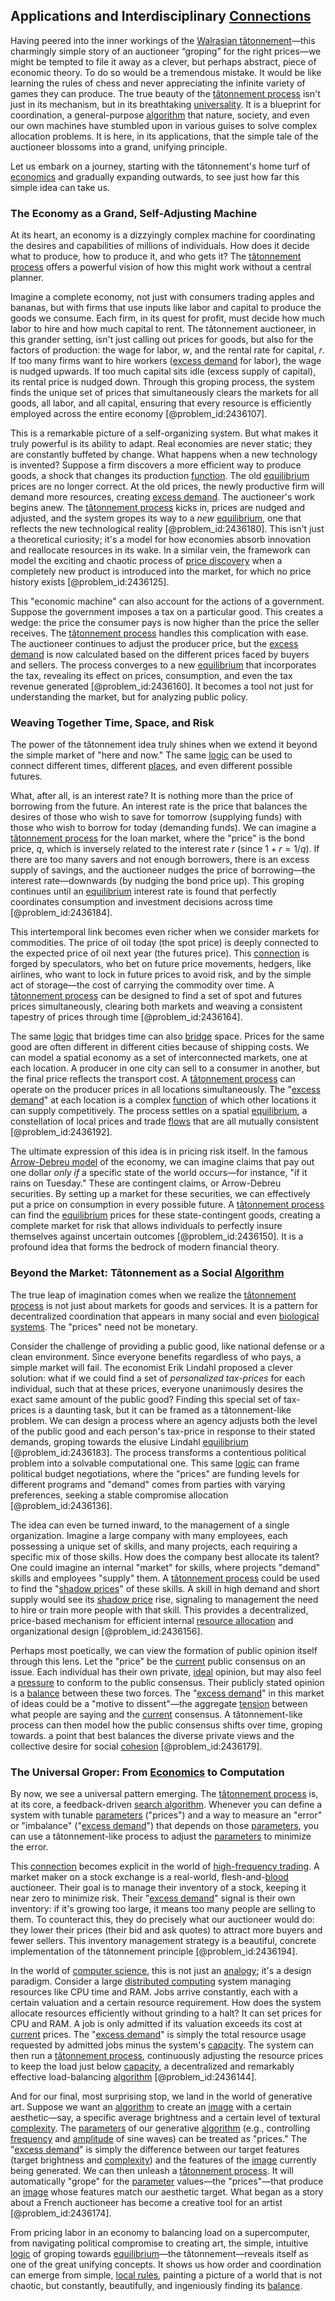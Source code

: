## Applications and Interdisciplinary [Connections](@article_id:193345)

Having peered into the inner workings of the [Walrasian tâtonnement](@article_id:143644)—this charmingly simple story of an auctioneer “groping” for the right prices—we might be tempted to file it away as a clever, but perhaps abstract, piece of economic theory. To do so would be a tremendous mistake. It would be like learning the rules of chess and never appreciating the infinite variety of games they can produce. The true beauty of the [tâtonnement process](@article_id:137729) isn't just in its mechanism, but in its breathtaking [universality](@article_id:139254). It is a blueprint for coordination, a general-purpose [algorithm](@article_id:267625) that nature, society, and even our own machines have stumbled upon in various guises to solve complex allocation problems. It is here, in its applications, that the simple tale of the auctioneer blossoms into a grand, unifying principle.

Let us embark on a journey, starting with the tâtonnement's home turf of [economics](@article_id:271560) and gradually expanding outwards, to see just how far this simple idea can take us.

### The Economy as a Grand, Self-Adjusting Machine

At its heart, an economy is a dizzyingly complex machine for coordinating the desires and capabilities of millions of individuals. How does it decide what to produce, how to produce it, and who gets it? The [tâtonnement process](@article_id:137729) offers a powerful vision of how this might work without a central planner.

Imagine a complete economy, not just with consumers trading apples and bananas, but with firms that use inputs like labor and capital to produce the goods we consume. Each firm, in its quest for profit, must decide how much labor to hire and how much capital to rent. The tâtonnement auctioneer, in this grander setting, isn't just calling out prices for goods, but also for the factors of production: the wage for labor, $w$, and the rental rate for capital, $r$. If too many firms want to hire workers ([excess demand](@article_id:136337) for labor), the wage is nudged upwards. If too much capital sits idle (excess supply of capital), its rental price is nudged down. Through this groping process, the system finds the unique set of prices that simultaneously clears the markets for all goods, all labor, and all capital, ensuring that every resource is efficiently employed across the entire economy [@problem_id:2436107].

This is a remarkable picture of a self-organizing system. But what makes it truly powerful is its ability to adapt. Real economies are never static; they are constantly buffeted by change. What happens when a new technology is invented? Suppose a firm discovers a more efficient way to produce goods, a shock that changes its production [function](@article_id:141001). The old [equilibrium](@article_id:144554) prices are no longer correct. At the old prices, the newly productive firm will demand more resources, creating [excess demand](@article_id:136337). The auctioneer's work begins anew. The [tâtonnement process](@article_id:137729) kicks in, prices are nudged and adjusted, and the system gropes its way to a *new* [equilibrium](@article_id:144554), one that reflects the new technological reality [@problem_id:2436180]. This isn't just a theoretical curiosity; it's a model for how economies absorb innovation and reallocate resources in its wake. In a similar vein, the framework can model the exciting and chaotic process of [price discovery](@article_id:147267) when a completely new product is introduced into the market, for which no price history exists [@problem_id:2436125].

This "economic machine" can also account for the actions of a government. Suppose the government imposes a tax on a particular good. This creates a wedge: the price the consumer pays is now higher than the price the seller receives. The [tâtonnement process](@article_id:137729) handles this complication with ease. The auctioneer continues to adjust the producer price, but the [excess demand](@article_id:136337) is now calculated based on the different prices faced by buyers and sellers. The process converges to a new [equilibrium](@article_id:144554) that incorporates the tax, revealing its effect on prices, consumption, and even the tax revenue generated [@problem_id:2436160]. It becomes a tool not just for understanding the market, but for analyzing public policy.

### Weaving Together Time, Space, and Risk

The power of the tâtonnement idea truly shines when we extend it beyond the simple market of "here and now." The same [logic](@article_id:266330) can be used to connect different times, different [places](@article_id:187379), and even different possible futures.

What, after all, is an interest rate? It is nothing more than the price of borrowing from the future. An interest rate is the price that balances the desires of those who wish to save for tomorrow (supplying funds) with those who wish to borrow for today (demanding funds). We can imagine a [tâtonnement process](@article_id:137729) for the loan market, where the "price" is the bond price, $q$, which is inversely related to the interest rate $r$ (since $1+r = 1/q$). If there are too many savers and not enough borrowers, there is an excess supply of savings, and the auctioneer nudges the price of borrowing—the interest rate—downwards (by nudging the bond price up). This groping continues until an [equilibrium](@article_id:144554) interest rate is found that perfectly coordinates consumption and investment decisions across time [@problem_id:2436184].

This intertemporal link becomes even richer when we consider markets for commodities. The price of oil today (the spot price) is deeply connected to the expected price of oil next year (the futures price). This [connection](@article_id:157984) is forged by speculators, who bet on future price movements, hedgers, like airlines, who want to lock in future prices to avoid risk, and by the simple act of storage—the cost of carrying the commodity over time. A [tâtonnement process](@article_id:137729) can be designed to find a set of spot and futures prices simultaneously, clearing both markets and weaving a consistent tapestry of prices through time [@problem_id:2436164].

The same [logic](@article_id:266330) that bridges time can also [bridge](@article_id:264840) space. Prices for the same good are often different in different cities because of shipping costs. We can model a spatial economy as a set of interconnected markets, one at each location. A producer in one city can sell to a consumer in another, but the final price reflects the transport cost. A [tâtonnement process](@article_id:137729) can operate on the producer prices in all locations simultaneously. The "[excess demand](@article_id:136337)" at each location is a complex [function](@article_id:141001) of which other locations it can supply competitively. The process settles on a spatial [equilibrium](@article_id:144554), a constellation of local prices and trade [flows](@article_id:161297) that are all mutually consistent [@problem_id:2436192].

The ultimate expression of this idea is in pricing risk itself. In the famous [Arrow-Debreu model](@article_id:144184) of the economy, we can imagine claims that pay out one dollar *only if* a specific state of the world occurs—for instance, "if it rains on Tuesday." These are contingent claims, or Arrow-Debreu securities. By setting up a market for these securities, we can effectively put a price on consumption in every possible future. A [tâtonnement process](@article_id:137729) can find the [equilibrium](@article_id:144554) prices for these state-contingent goods, creating a complete market for risk that allows individuals to perfectly insure themselves against uncertain outcomes [@problem_id:2436150]. It is a profound idea that forms the bedrock of modern financial theory.

### Beyond the Market: Tâtonnement as a Social [Algorithm](@article_id:267625)

The true leap of imagination comes when we realize the [tâtonnement process](@article_id:137729) is not just about markets for goods and services. It is a pattern for decentralized coordination that appears in many social and even [biological systems](@article_id:272492). The "prices" need not be monetary.

Consider the challenge of providing a public good, like national defense or a clean environment. Since everyone benefits regardless of who pays, a simple market will fail. The economist Erik Lindahl proposed a clever solution: what if we could find a set of *personalized tax-prices* for each individual, such that at these prices, everyone unanimously desires the exact same amount of the public good? Finding this special set of tax-prices is a daunting task, but it can be framed as a tâtonnement-like problem. We can design a process where an agency adjusts both the level of the public good and each person's tax-price in response to their stated demands, groping towards the elusive Lindahl [equilibrium](@article_id:144554) [@problem_id:2436183]. The process transforms a contentious political problem into a solvable computational one. This same [logic](@article_id:266330) can frame political budget negotiations, where the "prices" are funding levels for different programs and "demand" comes from parties with varying preferences, seeking a stable compromise allocation [@problem_id:2436136].

The idea can even be turned inward, to the management of a single organization. Imagine a large company with many employees, each possessing a unique set of skills, and many projects, each requiring a specific mix of those skills. How does the company best allocate its talent? One could imagine an internal "market" for skills, where projects "demand" skills and employees "supply" them. A [tâtonnement process](@article_id:137729) could be used to find the "[shadow prices](@article_id:145344)" of these skills. A skill in high demand and short supply would see its [shadow price](@article_id:136543) rise, signaling to management the need to hire or train more people with that skill. This provides a decentralized, price-based mechanism for efficient internal [resource allocation](@article_id:267654) and organizational design [@problem_id:2436156].

Perhaps most poetically, we can view the formation of public opinion itself through this lens. Let the "price" be the [current](@article_id:270029) public consensus on an issue. Each individual has their own private, [ideal](@article_id:150388) opinion, but may also feel a [pressure](@article_id:141669) to conform to the public consensus. Their publicly stated opinion is a [balance](@article_id:169031) between these two forces. The "[excess demand](@article_id:136337)" in this market of ideas could be a "motive to dissent"—the aggregate [tension](@article_id:168324) between what people are saying and the [current](@article_id:270029) consensus. A tâtonnement-like process can then model how the public consensus shifts over time, groping towards. a point that best balances the diverse private views and the collective desire for social [cohesion](@article_id:187985) [@problem_id:2436179].

### The Universal Groper: From [Economics](@article_id:271560) to Computation

By now, we see a universal pattern emerging. The [tâtonnement process](@article_id:137729) is, at its core, a feedback-driven [search algorithm](@article_id:172887). Whenever you can define a system with tunable [parameters](@article_id:173606) ("prices") and a way to measure an "error" or "imbalance" ("[excess demand](@article_id:136337)") that depends on those [parameters](@article_id:173606), you can use a tâtonnement-like process to adjust the [parameters](@article_id:173606) to minimize the error.

This [connection](@article_id:157984) becomes explicit in the world of [high-frequency trading](@article_id:136519). A market maker on a stock exchange is a real-world, flesh-and-[blood](@article_id:267484) auctioneer. Their goal is to manage their inventory of a stock, keeping it near zero to minimize risk. Their "[excess demand](@article_id:136337)" signal is their own inventory: if it's growing too large, it means too many people are selling to them. To counteract this, they do precisely what our auctioneer would do: they lower their prices (their bid and ask quotes) to attract more buyers and fewer sellers. This inventory management strategy is a beautiful, concrete implementation of the tâtonnement principle [@problem_id:2436194].

In the world of [computer science](@article_id:150299), this is not just an [analogy](@article_id:149240); it's a design paradigm. Consider a large [distributed computing](@article_id:263550) system managing resources like CPU time and RAM. Jobs arrive constantly, each with a certain valuation and a certain resource requirement. How does the system allocate resources efficiently without grinding to a halt? It can set prices for CPU and RAM. A job is only admitted if its valuation exceeds its cost at [current](@article_id:270029) prices. The "[excess demand](@article_id:136337)" is simply the total resource usage requested by admitted jobs minus the system's [capacity](@article_id:268736). The system can then run a [tâtonnement process](@article_id:137729), continuously adjusting the resource prices to keep the load just below [capacity](@article_id:268736), a decentralized and remarkably effective load-balancing [algorithm](@article_id:267625) [@problem_id:2436144].

And for our final, most surprising stop, we land in the world of generative art. Suppose we want an [algorithm](@article_id:267625) to create an [image](@article_id:151831) with a certain aesthetic—say, a specific average brightness and a certain level of textural [complexity](@article_id:265609). The [parameters](@article_id:173606) of our generative [algorithm](@article_id:267625) (e.g., controlling [frequency](@article_id:264036) and [amplitude](@article_id:267229) of sine waves) can be treated as "prices." The "[excess demand](@article_id:136337)" is simply the difference between our target features (target brightness and [complexity](@article_id:265609)) and the features of the [image](@article_id:151831) currently being generated. We can then unleash a [tâtonnement process](@article_id:137729). It will automatically "grope" for the [parameter](@article_id:174151) values—the "prices"—that produce an [image](@article_id:151831) whose features match our aesthetic target. What began as a story about a French auctioneer has become a creative tool for an artist [@problem_id:2436174].

From pricing labor in an economy to balancing load on a supercomputer, from navigating political compromise to creating art, the simple, intuitive [logic](@article_id:266330) of groping towards [equilibrium](@article_id:144554)—the tâtonnement—reveals itself as one of the great unifying concepts. It shows us how order and coordination can emerge from simple, [local rules](@article_id:263038), painting a picture of a world that is not chaotic, but constantly, beautifully, and ingeniously finding its [balance](@article_id:169031).